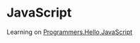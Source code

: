 # JavaScript

Learning on [Programmers.Hello,JavaScript](https://programmers.co.kr/learn/courses/3)
